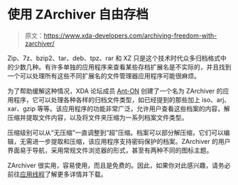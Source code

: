 # 使用 ZArchiver 自由存档

> 原文：<https://www.xda-developers.com/archiving-freedom-with-zarchiver/>

Zip、7z、bzip2、tar、deb、tpz、rar 和 XZ 只是这个技术时代众多归档格式中的少数几种。有许多单独的应用程序来查看某些存档扩展名是不实际的，并且找到一个可以处理所有这些不同扩展名的文件管理器应用程序可能很麻烦。

为了帮助缓解这种情况，XDA 论坛成员 [Ant-ON](http://forum.xda-developers.com/member.php?u=2033262) 创建了一个名为 ZArchiver 的应用程序，它可以处理各种各样的归档文件类型，如已经提到的那些加上 iso、arj、xar、gzip 等等。该应用程序的功能非常广泛，允许用户查看这些档案的内容，解压缩并提取文件内容，以及将文件夹压缩为一系列档案文件类型。

压缩级别可以从“无压缩”一直调整到“超”压缩。档案可以部分解压缩，它们可以编辑，无需进一步提取和压缩，该应用程序支持密码保护的档案。ZArchiver 的用户界面易于导航，采用常规文件浏览器的形式，甚至有两种不同的图标主题。

ZArchiver 很实用，容易使用，而且是免费的。因此，如果你对此感兴趣，请务必前往[应用线程](http://forum.xda-developers.com/showthread.php?t=2154241)了解更多详情并下载。